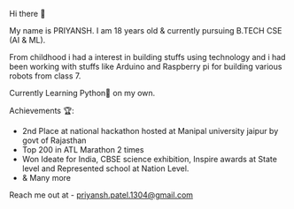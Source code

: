  Hi there 👋

 My name is PRIYANSH. I am 18 years old & currently pursuing B.TECH CSE (AI & ML).

 From childhood i had a interest in building stuffs using technology and i had been working with stuffs like Arduino and Raspberry pi for building various robots from class 7.

 Currently Learning Python🐍 on my own.

 Achievements 🏆:
 - 2nd Place at national hackathon hosted at Manipal university jaipur by govt of Rajasthan
 - Top 200 in ATL Marathon 2 times
 - Won Ideate for India, CBSE science exhibition, Inspire awards at State level and Represented school at Nation Level.
 - & Many more

Reach me out at - priyansh.patel.1304@gmail.com
   
 

<!--
**Priyanshkpatel/Priyanshkpatel** is a ✨ _special_ ✨ repository because its `README.md` (this file) appears on your GitHub profile.

Here are some ideas to get you started:

- 🔭 I’m currently working on ...
- 🌱 I’m currently learning ...
- 👯 I’m looking to collaborate on ...
- 🤔 I’m looking for help with ...
- 💬 Ask me about ...
- 📫 How to reach me: ...
- 😄 Pronouns: ...
- ⚡ Fun fact: ...
-->
